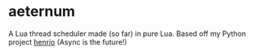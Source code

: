 # aeternum
A Lua thread scheduler made (so far) in pure Lua. Based off my Python project [henrio](http://github.com/henry232323/henrio) (Async is the future!)